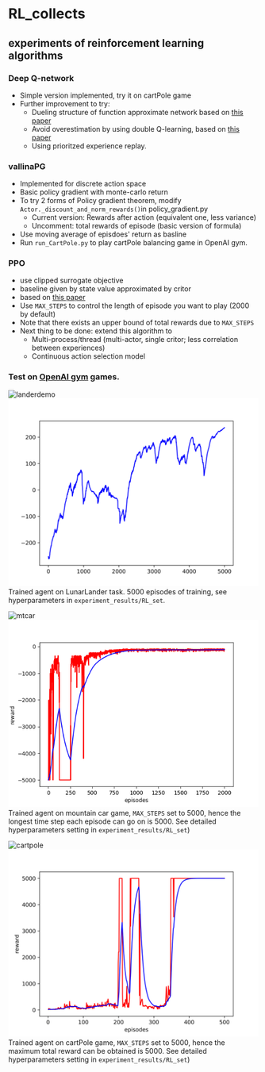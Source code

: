 # RL_collects
## experiments of reinforcement learning algorithms

### Deep Q-network
- Simple version implemented, try it on cartPole game   
- Further improvement to try:   
  - Dueling structure of function approximate network based on [this paper](https://arxiv.org/pdf/1511.06581.pdf)
  - Avoid overestimation by using double Q-learning, based on [this paper](https://arxiv.org/pdf/1509.06461.pdf)   
  - Using prioritzed experience replay.  
  
### vallinaPG
- Implemented for discrete action space
- Basic policy gradient with monte-carlo return
- To try 2 forms of Policy gradient theorem, modify ```Actor._discount_and_norm_rewards()```in policy_gradient.py
  - Current version: Rewards after action (equivalent one, less variance)
  - Uncomment: total rewards of episode (basic version of formula)
- Use moving average of episdoes' return as basline 
- Run ```run_CartPole.py``` to play cartPole balancing game in OpenAI gym.

### PPO
- use clipped surrogate objective
- baseline given by state value approximated by critor
- based on [this paper](https://arxiv.org/abs/1707.06347) 
- Use ```MAX_STEPS``` to control the length of episode you want to play (2000 by default)
- Note that there exists an upper bound of total rewards due to ```MAX_STEPS```
- Next thing to be done: extend this algorithm to
  - Multi-process/thread (multi-actor, single critor; less correlation between experiences)
  - Continuous action selection model   
### Test on [OpenAI gym](https://gym.openai.com/) games.   
![landerdemo](https://user-images.githubusercontent.com/25345821/47616297-c151b400-daf5-11e8-8cc0-2f1840df321e.gif)   
![Training Curve2](https://github.com/JamesTuna/RL_collects/blob/master/experiment_results/lander_smth-1.png)   
Trained agent on LunarLander task. 5000 episodes of training, see hyperparameters in ```experiment_results/RL_set```.   

![mtcar](https://user-images.githubusercontent.com/25345821/47627790-09f88400-db6d-11e8-847d-707037c8e59a.gif)   
![Training Curve2](https://github.com/JamesTuna/RL_collects/blob/master/experiment_results/mtCar_set1.png)   
Trained agent on mountain car game, ```MAX_STEPS``` set to 5000, hence the longest time step each episode can go on is 5000. See detailed hyperparameters setting in ```experiment_results/RL_set```)    

![cartpole](https://user-images.githubusercontent.com/25345821/47627814-31e7e780-db6d-11e8-89fc-72843bf1d76c.gif)     
![Training Curve](https://github.com/JamesTuna/RL_collects/blob/master/experiment_results/cartPoleSet8-1.png)
Trained agent on cartPole game, ```MAX_STEPS``` set to 5000, hence the maximum total reward can be obtained is 5000. See detailed hyperparameters setting in ```experiment_results/RL_set```)     




